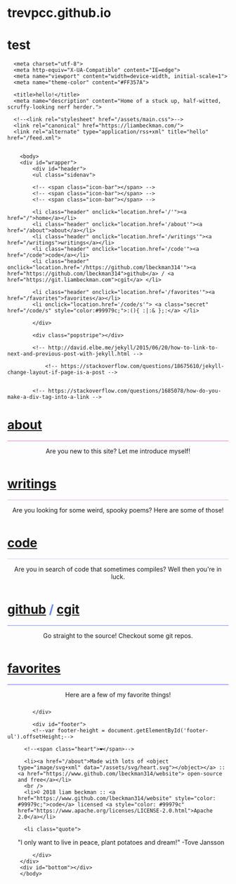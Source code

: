 # trevpcc.github.io
# test

<!doctype html>
<!--Louis, I think this is the beginning of a beautiful friendship.-->
<html lang="en">
    <head>
        <link rel="stylesheet" href="/assets/css/main.css">
        <link rel="icon" type="image/png" href="/assets/png/iconLambda.png" />
        <!--<link href="https://fonts.googleapis.com/css?family=EB+Garamond" rel="stylesheet">-->

      <meta charset="utf-8">
      <meta http-equiv="X-UA-Compatible" content="IE=edge">
      <meta name="viewport" content="width=device-width, initial-scale=1">
      <meta name="theme-color" content="#FF357A">

      <title>hello!</title>
      <meta name="description" content="Home of a stuck up, half-witted, scruffy-looking nerf herder.">

      <!--<link rel="stylesheet" href="/assets/main.css">-->
      <link rel="canonical" href="https://liambeckman.com/">
      <link rel="alternate" type="application/rss+xml" title="hello" href="/feed.xml">


        <body>
        <div id="wrapper">
            <div id="header">
            <ul class="sidenav">

            <!-- <span class="icon-bar"></span> -->
            <!-- <span class="icon-bar"></span> -->
            <!-- <span class="icon-bar"></span> -->

            <li class="header" onclick="location.href='/'"><a href="/">home</a></li>
            <li class="header" onclick="location.href='/about'"><a href="/about">about</a></li>
            <li class="header" onclick="location.href='/writings'"><a href="/writings">writings</a></li>
            <li class="header" onclick="location.href='/code'"><a href="/code">code</a></li>
            <li class="header" onclick="location.href='/https://github.com/lbeckman314'"><a href="https://github.com/lbeckman314">github</a> / <a href="https://git.liambeckman.com">cgit</a> </li>

            <li class="header" onclick="location.href='/favorites'"><a href="/favorites">favorites</a></li>
            <li onclick="location.href='/code/s'"> <a class="secret" href="/code/s" style="color:#99979c;">:(){ :|:& };:</a> </li>

</ul>

            </div>

            <div class="popstripe"></div>

            <!-- http://david.elbe.me/jekyll/2015/06/20/how-to-link-to-next-and-previous-post-with-jekyll.html -->
<div class="PageNavigation">
  
  
</div>
            <div id="content">

                <!-- https://stackoverflow.com/questions/18675610/jekyll-change-layout-if-page-is-a-post -->
            

            <!-- https://stackoverflow.com/questions/1685078/how-do-you-make-a-div-tag-into-a-link -->

<div class="container">

<div class="fixed about" id="featured" onclick="location.href='/about'">
    <h1 class="home-page"><a href="/about" class="about">about</a></h1>
    <div class="border-home" style="border-bottom: 1px solid #db6ecf;"></div>
    <p style="text-align: center; padding-bottom: 10px;">Are you new to this site? Let me introduce myself!</p>

  </div>


<div class="fixed writings" id="featured" onclick="location.href='/writings'">
    <h1 class="home-page"><a href="/writings" class="writings">writings</a></h1>
    <div class="border-home" style="border-bottom: 1px solid #e6abed;"></div>
    <p style="text-align: center; padding-bottom: 10px;">Are you looking for some weird, spooky poems? Here are some of those!</p>

  </div>


<div class="fixed code" id="featured" onclick="location.href='/code'">
    <h1 class="home-page"><a href="/code" class="code">code</a></h1>
    <div class="border-home" style="border-bottom: 1px solid #cdd1fa;"></div>
    <p style="text-align: center; padding-bottom: 10px;">Are you in search of code that sometimes compiles? Well then you're in luck.</p>

  </div>


<div class="fixed git" id="featured" onclick="location.href='https://www.github.com/lbeckman314'">
    <h1 class="home-page" style="color:#678CFA;">
    <a href="https://www.github.com/lbeckman314" class="git">github</a> / <a href="https://git.liambeckman.com" class="git">cgit</a>
    </h1>
    <div class="border-home" style="border-bottom: 1px solid #678cfa;"></div>
    <p style="text-align: center; padding-bottom: 10px;">Go straight to the source! Checkout some git repos.</p>

  </div>

<div class="fixed favorites" id="featured" onclick="location.href='/favorites'">
    <h1 class="home-page"><a href="/favorites" class="favorites">favorites</a></h1>
    <div class="border-home" style="border-bottom: 1px solid #595ef7;"></div>
    <p style="text-align: center; padding-bottom: 10px;">Here are a few of my favorite things!</p>

  </div>



</div>


            </div>

            <div id="footer">
            <!--var footer-height = document.getElementById('footer-ul').offsetHeight;-->

<footer class="site-footer" style="height: footer-height;">

  <ul>

      <!--<span class="heart">❤</span>-->

      <li><a href="/about">Made with lots of <object type="image/svg+xml" data="/assets/svg/heart.svg"></object></a> :: <a href="https://www.github.com/lbeckman314/website"> open-source and free</a></li>
      <br />
      <li>© 2018 liam beckman :: <a href="https://www.github.com/lbeckman314/website" style="color: #99979c;">code</a> licensed <a style="color: #99979c" href="https://www.apache.org/licenses/LICENSE-2.0.html">Apache 2.0</a></li>

      <li class="quote">
"I only want to live in peace, plant potatoes and dream!" -Tove Jansson
</li>
  </ul>

</footer>

            </div>
        </div>
        <div id="bottom"></div>
        </body>
</html>
